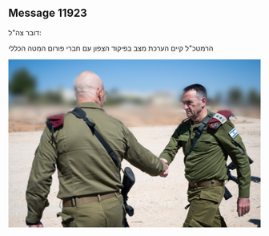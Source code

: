 ## Message 11923

דובר צה"ל: 

הרמטכ"ל קיים הערכת מצב בפיקוד הצפון עם חברי פורום המטה הכללי

![Photo](11923/11923_photo.jpg)
